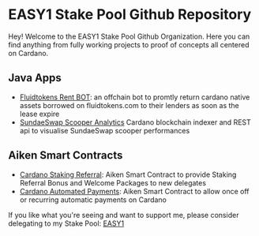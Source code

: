 # EASY1 Stake Pool Github Repository

Hey! Welcome to the EASY1 Stake Pool Github Organization. Here you can find anything from fully working projects to proof of concepts all centered on Cardano.

## Java Apps

* [Fluidtokens Rent BOT](https://github.com/easy1staking-com/fluidtokens-bot): an offchain bot to promtly return cardano native assets borrowed on fluidtokens.com to their lenders as soon as the lease expire
* [SundaeSwap Scooper Analytics](https://github.com/easy1staking-com/sundaeswap-scooper-analytics) Cardano blockchain indexer and REST api to visualise SundaeSwap scooper performances

## Aiken Smart Contracts

* [Cardano Staking Referral](https://github.com/easy1staking-com/cardano-staking-referral): Aiken Smart Contract to provide Staking Referral Bonus and Welcome Packages to new delegates
* [Cardano Automated Payments](https://github.com/easy1staking-com/cardano-recurring-payment): Aiken Smart Contract to allow once off or recurring automatic payments on Cardano

If you like what you're seeing and want to support me, please consider delegating to my Stake Pool: [EASY1](https://easy1staking.com)
